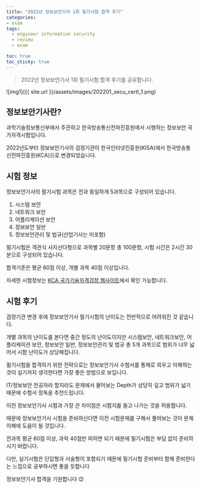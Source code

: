 ```yaml
---
title: "2022년 정보보안기사 1회 필기시험 합격 후기"
categories:
- exam
tags:
  - engineer information security
  - review
  - exam

toc: true
toc_sticky: true
---
```


> 2022년 정보보안기사 1회 필기시험 합격 후기를 공유합니다.

![img1]({{ site.url }}/assets/images/202201_secu_certi_1.png)



## 정보보안기사란?

과학기술정보통신부에서 주관하고 한국방송통신전파진흥원에서 시행하는 정보보안 국가자격시험입니다.

2022년도부터 정보보안기사의 검정기관이 한국인터넷진흥원(KISA)에서 한국방송통신전파진흥원(KCA)으로 변경되었습니다.



## 시험 정보

정보보안기사의 필기시험 과목은 전과 동일하게 5과목으로 구성되어 있습니다.
1. 시스템 보안
2. 네트워크 보안
3. 어플리케이션 보안
4. 정보보안 일반
5. 정보보안관리 및 법규(산업기사는 미포함)

필기시험은 객관식 사지선다형으로 과목별 20문항 총 100문항, 시험 시간은 2시간 30분으로 구성되어 있습니다.

합격기준은 평균 60점 이상, 개별 과목 40점 이상입니다.

자세한 시험정보는 [KCA 국가기술자격검정 웹사이트](https://www.cq.or.kr/qh_quagm01_020.do)에서 확인 가능합니다.



## 시험 후기

검정기관 변경 후에 정보보안기사 필기시험의 난이도는 전반적으로 어려워진 것 같습니다.

개별 과목의 난이도를 본다면 중간 정도의 난이도이지만 시스템보안, 네트워크보안, 어플리케이션 보안, 정보보안 일반, 정보보안관리 및 법규 총 5개 과목으로 범위가 너무 넓어서 시험 난이도가 상당해집니다.

필기시험을 합격하기 위한 전략으로는 정보보안기사 수험서를 통채로 외우고 이해하는 것이 실기까지 생각한다면 가장 좋은 방법으로 보입니다.

IT/정보보안 전공자라 할지라도 문제에서 물어보는 Depth가 상당히 깊고 범위가 넓기 때문에 수험서 정독을 추천드립니다.

이전 정보보안기사 시험과 가장 큰 차이점은 시험지를 들고 나가는 것을 허용합니다.

때문에 정보보안기사 시험을 준비하신다면 이전 시험문제를 구해서 풀어보는 것이 문제 이해에 도움이 될 것입니다.

전과목 평균 60점 이상, 과락 40점만 피하면 되기 때문에 필기시험은 부담 없이 준비하시기 바랍니다.

다만, 실기시험은 단답형과 서술형이 포함되기 때문에 필기시험 준비부터 함께 준비한다는 느낌으로 공부하시면 좋을 듯합니다

정보보안기사 합격을 기원합니다 😊

